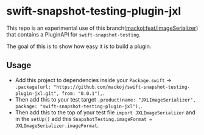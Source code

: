 # swift-snapshot-testing-plugin-jxl

This repo is an experimental use of this branch([mackoj:feat/imageSerializer](https://github.com/mackoj/swift-snapshot-testing/tree/feat/imageSerializer)) that contains a PluginAPI for `swift-snapshot-testing`.

The goal of this is to show how easy it is to build a plugin.

## Usage

- Add this project to dependencies inside your `Package.swift`  -> `.package(url: "https://github.com/mackoj/swift-snapshot-testing-plugin-jxl.git", from: "0.0.1"),`.
- Then add this to your test target `.product(name: "JXLImageSerializer", package: "swift-snapshot-testing-plugin-jxl"),`.
- Then add this to the top of your test file `import JXLImageSerializer` and in the `setUp()` add this `SnapshotTesting.imageFormat = JXLImageSerializer.imageFormat`.
